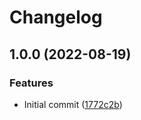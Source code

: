 # Changelog

## 1.0.0 (2022-08-19)


### Features

* Initial commit ([1772c2b](https://github.com/guardian360/go-cache/commit/1772c2b4b3cc3b8d67332c1464e804646d592db1))
